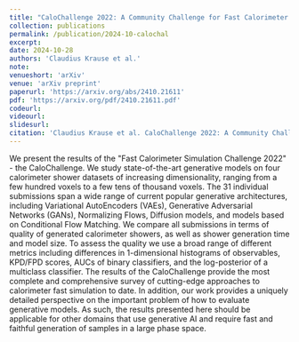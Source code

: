 ```yaml
---
title: "CaloChallenge 2022: A Community Challenge for Fast Calorimeter Simulation"
collection: publications
permalink: /publication/2024-10-calochal
excerpt: 
date: 2024-10-28
authors: 'Claudius Krause et al.'
note:
venueshort: 'arXiv'
venue: 'arXiv preprint'
paperurl: 'https://arxiv.org/abs/2410.21611'
pdf: 'https://arxiv.org/pdf/2410.21611.pdf'
codeurl:
videourl:
slidesurl:
citation: 'Claudius Krause et al. CaloChallenge 2022: A Community Challenge for Fast Calorimeter Simulation. arXiv preprint 2410.21611'
---
```

We present the results of the "Fast Calorimeter Simulation Challenge 2022" - the CaloChallenge. We study state-of-the-art generative models on four calorimeter shower datasets of increasing dimensionality, ranging from a few hundred voxels to a few tens of thousand voxels. The 31 individual submissions span a wide range of current popular generative architectures, including Variational AutoEncoders (VAEs), Generative Adversarial Networks (GANs), Normalizing Flows, Diffusion models, and models based on Conditional Flow Matching. We compare all submissions in terms of quality of generated calorimeter showers, as well as shower generation time and model size. To assess the quality we use a broad range of different metrics including differences in 1-dimensional histograms of observables, KPD/FPD scores, AUCs of binary classifiers, and the log-posterior of a multiclass classifier. The results of the CaloChallenge provide the most complete and comprehensive survey of cutting-edge approaches to calorimeter fast simulation to date. In addition, our work provides a uniquely detailed perspective on the important problem of how to evaluate generative models. As such, the results presented here should be applicable for other domains that use generative AI and require fast and faithful generation of samples in a large phase space.